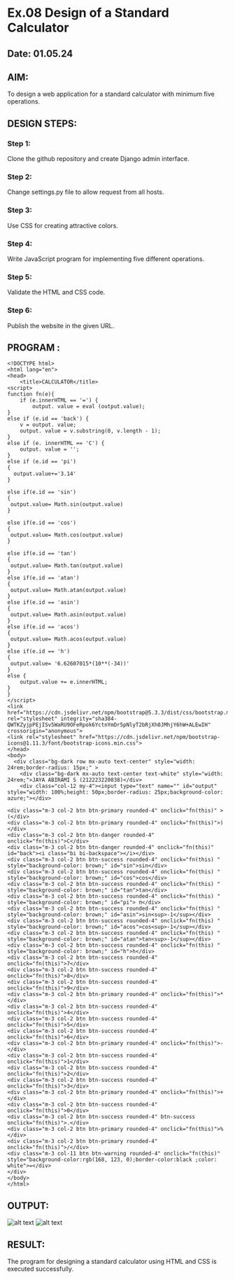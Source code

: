 # Ex.08 Design of a Standard Calculator
## Date: 01.05.24

## AIM:
To design a web application for a standard calculator with minimum five operations.

## DESIGN STEPS:

### Step 1:
Clone the github repository and create Django admin interface.

### Step 2:
Change settings.py file to allow request from all hosts.

### Step 3:
Use CSS for creating attractive colors.

### Step 4:
Write JavaScript program for implementing five different operations.

### Step 5:
Validate the HTML and CSS code.

### Step 6:
Publish the website in the given URL.

## PROGRAM :
```
<!DOCTYPE html>
<html lang="en">
<head>
    <title>CALCULATOR</title>
<script>
function fn(e){
    if (e.innerHTML == '=') {
        output. value = eval (output.value);
}
else if (e.id == 'back') {
    v = output. value;
    output. value = v.substring(0, v.length - 1);
}
else if (e. innerHTML == 'C') {
    output. value = '';
}
else if (e.id == 'pi')
{
  output.value+='3.14'
}

else if(e.id == 'sin')
{
 output.value= Math.sin(output.value)
}

else if(e.id == 'cos')
{
 output.value= Math.cos(output.value)
}

else if(e.id == 'tan')
{
 output.value= Math.tan(output.value)
}
else if(e.id == 'atan')
{
 output.value= Math.atan(output.value)
}
else if(e.id == 'asin')
{
 output.value= Math.asin(output.value)
}
else if(e.id == 'acos')
{
 output.value= Math.acos(output.value)
}
else if(e.id == 'h')
{
 output.value= '6.62607015*(10**(-34))'
}
else {
    output.value += e.innerHTML;
}
}
</script>
<link href="https://cdn.jsdelivr.net/npm/bootstrap@5.3.3/dist/css/bootstrap.min.css" rel="stylesheet" integrity="sha384-QWTKZyjpPEjISv5WaRU9OFeRpok6YctnYmDr5pNlyT2bRjXh0JMhjY6hW+ALEwIH" crossorigin="anonymous">
<link rel="stylesheet" href="https://cdn.jsdelivr.net/npm/bootstrap-icons@1.11.3/font/bootstrap-icons.min.css">
</head>
<body>
  <div class="bg-dark row mx-auto text-center" style="width: 24rem;border-radius: 15px;" >
    <div class="bg-dark mx-auto text-center text-white" style="width: 24rem;">JAYA ABIRAMI S (212223220038)</div>
    <div class="col-12 my-4"><input type="text" name="" id="output" style="width: 100%;height: 50px;border-radius: 25px;background-color: azure;"></div> 

<div class="m-3 col-2 btn btn-primary rounded-4" onclick="fn(this)" >(</div> 
<div class="m-3 col-2 btn btn-primary rounded-4" onclick="fn(this)">)</div> 
<div class="m-3 col-2 btn btn-danger rounded-4" onclick="fn(this)">C</div> 
<div class="m-3 col-2 btn btn-danger rounded-4" onclick="fn(this)" id="back"><i class="bi bi-backspace"></i></div>
<div class="m-3 col-2 btn btn-success rounded-4" onclick="fn(this) " style="background-color: brown;" id="sin">sin</div>
<div class="m-3 col-2 btn btn-success rounded-4" onclick="fn(this) " style="background-color: brown;" id="cos">cos</div>
<div class="m-3 col-2 btn btn-success rounded-4" onclick="fn(this) " style="background-color: brown;" id="tan">tan</div>
<div class="m-3 col-2 btn btn-success rounded-4" onclick="fn(this) " style="background-color: brown;" id="pi"> π</div>
<div class="m-3 col-2 btn btn-success rounded-4" onclick="fn(this) " style="background-color: brown;" id="asin">sin<sup>-1</sup></div>
<div class="m-3 col-2 btn btn-success rounded-4" onclick="fn(this) " style="background-color: brown;" id="acos">cos<sup>-1</sup></div>
<div class="m-3 col-2 btn btn-success rounded-4" onclick="fn(this) " style="background-color: brown;" id="atan">tan<sup>-1</sup></div>
<div class="m-3 col-2 btn btn-success rounded-4" onclick="fn(this) " style="background-color: brown;" id="h">h</div>
<div class="m-3 col-2 btn btn-success rounded-4" onclick="fn(this)">7</div>
<div class="m-3 col-2 btn btn-success rounded-4" onclick="fn(this)">8</div>
<div class="m-3 col-2 btn btn-success rounded-4" onclick="fn(this)">9</div> 
<div class="m-3 col-2 btn btn-primary rounded-4" onclick="fn(this)">*</div>
<div class="m-3 col-2 btn btn-success rounded-4" onclick="fn(this)">4</div>
<div class="m-3 col-2 btn btn-success rounded-4" onclick="fn(this)">5</div>
<div class="m-3 col-2 btn btn-success rounded-4" onclick="fn(this)">6</div>
<div class="m-3 col-2 btn btn-primary rounded-4" onclick="fn(this)">-</div>
<div class="m-3 col-2 btn btn-success rounded-4" onclick="fn(this)">1</div> 
<div class="m-3 col-2 btn btn-success rounded-4" onclick="fn(this)">2</div>
<div class="m-3 col-2 btn btn-success rounded-4" onclick="fn(this)">3</div>
<div class="m-3 col-2 btn btn-primary rounded-4" onclick="fn(this)">+</div>
<div class="m-3 col-2 btn btn-success rounded-4" onclick="fn(this)">0</div>
<div class="m-3 col-2 btn btn-success rounded-4" btn-success onclick="fn(this)">.</div>
<div class="m-3 col-2 btn btn-primary rounded-4" onclick="fn(this)">%</div>
<div class="m-3 col-2 btn btn-primary rounded-4" onclick="fn(this)">/</div> 
<div class="m-3 col-11 btn btn-warning rounded-4" onclick="fn(this)" style="background-color:rgb(168, 123, 0);border-color:black ;color: white">=</div>
</div>
</body>
</html>

```

## OUTPUT:

![alt text](<Screenshot 2024-05-01 213537.png>)
![alt text](<Screenshot 2024-05-01 213550.png>)

## RESULT:
The program for designing a standard calculator using HTML and CSS is executed successfully.
